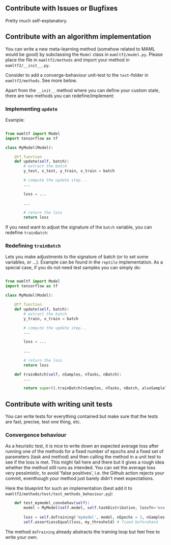 ## Contribute with Issues or Bugfixes 
Pretty much self-explanatory.

## Contribute with an algorithm implementation
You can write a new meta-learning method (somehow related to MAML would be good) by subclassing the `Model` class in 
`mamltf2/model.py`. Please place the file in `mamltf2/methods` and import your method in `mamltf2/__init__.py`.

Consider to add a converge-behaviour unit-test to the `test`-folder in `mamltf2/methods`. See more below.

Apart from the `__init__` method where you can define your custom state, there are two methods you can redefine/implement:

### Implementing `update`
Example:

```python 

from mamltf import Model
import tensorflow as tf

class MyModel(Model):

    @tf.function
    def update(self, batch):
        # extract the batch
        y_test, x_test, y_train, x_train = batch

        # compute the update step...
        ...

        loss = ...
        
        ...

        # return the loss 
        return loss
```

If you need want to adjust the signature of the `batch` variable, you can redefine `trainBatch`:

### Redefining `trainBatch`
Lets you make adjustments to the signature of batch (or to set some variables, or ...). Example can be found in the `reptile` implementation.
As a special case, if you do not need test samples you can simply do:

```python 

from mamltf import Model
import tensorflow as tf

class MyModel(Model):

    @tf.function
    def update(self, batch):
        # extract the batch
        y_train, x_train = batch

        # compute the update step...
        ...

        loss = ...
        
        ...

        # return the loss 
        return loss

    def trainBatch(self, nSamples, nTasks, nBatch):
        ...

        return super().trainBatch(nSamples, nTasks, nBatch, alsoSampleTest=False)
```

## Contribute with writing unit tests
You can write tests for everything contained but make sure that the tests are fast, precise, test one thing, etc.

### Convergence behaviour
As a heuristic test, it is nice to write down an expected average loss after running one of the methods for a fixed number of epochs and 
a fixed set of parameters (task and method) and then calling the method in a unit test to see if the loss is met. This might fail here and there 
but it gives a rough idea whether the method still runs as intended. You can set the average loss very pessimistic, to avoid 'false positives', i.e. the Github action rejects your commit, eventhough your method just barely didn't meet expectations.

Here the blueprint for such an implementation (best add it to `mamltf2/methods/test/test_methods_behaviour.py`):

```python 
    def test_mymodel_convbehav(self):
        model = MyModel(self.model, self.taskDistribution, lossfn='mse', myparams...) # fixed beforehand
        
        loss = self.doTraining('mymodel', model, nEpochs = 3, nSamples = 10, nTasks = 5, nBatch = 1000) # fixed beforehand
        self.assertLessEqual(loss, my_threshold) # fixed beforehand
```

The method `doTraining` already abstracts the training loop but feel free to write your own.
